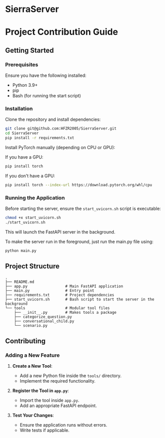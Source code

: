 # SierraServer


# Project Contribution Guide


## Getting Started
### Prerequisites
Ensure you have the following installed:
- Python 3.9+
- pip
- Bash (for running the start script)

### Installation
Clone the repository and install dependencies:
```bash
git clone git@github.com:HFZR2005/SierraServer.git
cd SierraServer
pip install -r requirements.txt
```

Install PyTorch manually (depending on CPU or GPU):

If you have a GPU:
```bash
pip install torch
```

If you don't have a GPU:
```bash
pip install torch --index-url https://download.pytorch.org/whl/cpu
```

### Running the Application
Before starting the server, ensure the `start_uvicorn.sh` script is executable:
```bash
chmod +x start_uvicorn.sh
./start_uvicorn.sh
```
This will launch the FastAPI server in the background.

To make the server run in the foreground, just run the main.py file using: 

```bash
python main.py
```

## Project Structure
```
.
├── README.md
├── app.py                 # Main FastAPI application
├── main.py                # Entry point 
├── requirements.txt       # Project dependencies
├── start_uvicorn.sh       # Bash script to start the server in the background
└── tools                  # Modular tool files
    ├── __init__.py        # Makes tools a package
    ├── categorize_question.py
    ├── conversational_child.py
    └── scenario.py
```

## Contributing
### Adding a New Feature
1. **Create a New Tool**:
   - Add a new Python file inside the `tools/` directory.
   - Implement the required functionality.

2. **Register the Tool in `app.py`**:
   - Import the tool inside `app.py`.
   - Add an appropriate FastAPI endpoint.

3. **Test Your Changes**:
   - Ensure the application runs without errors.
   - Write tests if applicable.




